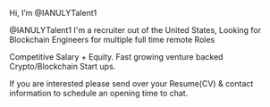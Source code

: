Hi, I’m @IANULYTalent1 

@IANULYTalent1 I'm a recruiter out of the United States, Looking for Blockchain Engineers for multiple full time remote Roles 

Competitive Salary + Equity. Fast growing venture backed Crypto/Blockchain Start ups. 

 If you are interested please send over your Resume(CV) & contact information to schedule an opening time to chat. 
